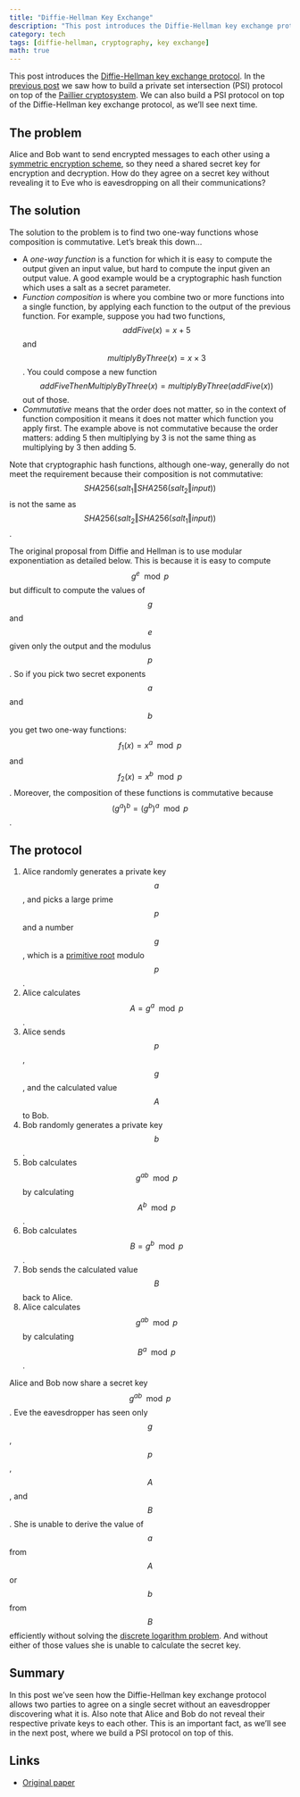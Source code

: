```yaml
---
title: "Diffie-Hellman Key Exchange"
description: "This post introduces the Diffie-Hellman key exchange protocol."
category: tech
tags: [diffie-hellman, cryptography, key exchange]
math: true
---
```


This post introduces the [Diffie-Hellman key exchange protocol][diffie-hellman wiki]. In the [previous post][psi paillier blogpost] we saw how to build a private set intersection (PSI) protocol on top of the [Paillier cryptosystem][paillier cryptosystem blogpost]. We can also build a PSI protocol on top of the Diffie-Hellman key exchange protocol, as we’ll see next time.

## The problem

Alice and Bob want to send encrypted messages to each other using a [symmetric encryption scheme][symmetric encryption wiki], so they need a shared secret key for encryption and decryption. How do they agree on a secret key without revealing it to Eve who is eavesdropping on all their communications?

## The solution

The solution to the problem is to find two one-way functions whose composition is commutative. Let’s break this down...

- A _one-way function_ is a function for which it is easy to compute the output given an input value, but hard to compute the input given an output value. A good example would be a cryptographic hash function which uses a salt as a secret parameter.
- _Function composition_ is where you combine two or more functions into a single function, by applying each function to the output of the previous function. For example, suppose you had two functions, $$addFive(x) = x + 5$$ and $$multiplyByThree(x) = x \times 3$$. You could compose a new function $$addFiveThenMultiplyByThree(x) = multiplyByThree(addFive(x))$$ out of those.
- _Commutative_ means that the order does not matter, so in the context of function composition it means it does not matter which function you apply first. The example above is not commutative because the order matters: adding 5 then multiplying by 3 is not the same thing as multiplying by 3 then adding 5.

Note that cryptographic hash functions, although one-way, generally do not meet the requirement because their composition is not commutative: $$SHA256(salt_1 \Vert SHA256(salt_2 \Vert input))$$ is not the same as $$SHA256(salt_2 \Vert SHA256(salt_1 \Vert input))$$.

The original proposal from Diffie and Hellman is to use modular exponentiation as detailed below. This is because it is easy to compute $$g^e \mod p$$ but difficult to compute the values of $$g$$ and $$e$$ given only the output and the modulus $$p$$. So if you pick two secret exponents $$a$$ and $$b$$ you get two one-way functions: $$f_1(x) = x^a \mod p$$ and $$f_2(x) = x^b \mod p$$. Moreover, the composition of these functions is commutative because $$(g^a)^b = (g^b)^a \mod p$$.

## The protocol

1. Alice randomly generates a private key $$a$$, and picks a large prime $$p$$ and a number $$g$$, which is a [primitive root][primitive root wiki] modulo $$p$$.
1. Alice calculates $$A = g^a \mod p$$.
1. Alice sends $$p$$, $$g$$, and the calculated value $$A$$ to Bob.
1. Bob randomly generates a private key $$b$$.
1. Bob calculates $$g^{ab} \mod p$$ by calculating $$A^b \mod p$$.
1. Bob calculates $$B = g^b \mod p$$.
1. Bob sends the calculated value $$B$$ back to Alice.
1. Alice calculates $$g^{ab} \mod p$$ by calculating $$B^a \mod p$$.

Alice and Bob now share a secret key $$g^{ab} \mod p$$. Eve the eavesdropper has seen only $$g$$, $$p$$, $$A$$, and $$B$$. She is unable to derive the value of $$a$$ from $$A$$ or $$b$$ from $$B$$ efficiently without solving the [discrete logarithm problem][discrete logarithm wiki]. And without either of those values she is unable to calculate the secret key.

## Summary

In this post we’ve seen how the Diffie-Hellman key exchange protocol allows two parties to agree on a single secret without an eavesdropper discovering what it is. Also note that Alice and Bob do not reveal their respective private keys to each other. This is an important fact, as we’ll see in the next post, where we build a PSI protocol on top of this.

## Links

- [Original paper][diffie-hellman 1976]

[diffie-hellman wiki]: https://en.wikipedia.org/wiki/Diffie%E2%80%93Hellman_key_exchange
[psi paillier blogpost]: https://blog.willclark.tech/tech/2020/05/18/psi-with-paillier.html
[paillier cryptosystem blogpost]: https://blog.willclark.tech/tech/2020/05/15/paillier-cryptosystem.html
[symmetric encryption wiki]: https://en.wikipedia.org/wiki/Symmetric-key_algorithm
[primitive root wiki]: https://en.wikipedia.org/wiki/Primitive_root_modulo_n
[discrete logarithm wiki]: https://en.wikipedia.org/wiki/Discrete_logarithm
[diffie-hellman 1976]: https://ee.stanford.edu/~hellman/publications/24.pdf
